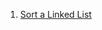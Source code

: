 1. [Sort a Linked List](https://www.codingninjas.com/studio/problems/sort-ll_1115769?source=youtube&campaign=Lovebabbarcodestudio_24thJan&utm_source=youtube&utm_medium=affiliate&utm_campaign=Lovebabbarcodestudio_24thJan&leftPanelTab=1)
